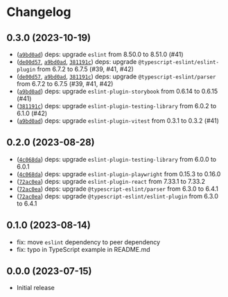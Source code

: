 # Changelog

## 0.3.0 (2023-10-19)

 - ([`a9bd0ad`](https://github.com/neoncitylights/pkg-config/commit/a9bd0addf7c8bbd7dc657040d76176d676f51a73)) deps: upgrade `eslint` from 8.50.0 to 8.51.0 (#41)
 - ([`de00d57`](https://github.com/neoncitylights/pkg-config/commit/de00d57240795ce068cff305603ea412cd6b566b), [`a9bd0ad`](https://github.com/neoncitylights/pkg-config/commit/a9bd0addf7c8bbd7dc657040d76176d676f51a73), [`381191c`](https://github.com/neoncitylights/pkg-config/commit/381191cba46647af6d2b51cebbb832ee29abe269)) deps: upgrade `@typescript-eslint/eslint-plugin` from 6.7.2 to 6.7.5 (#39, #41, #42)
 - ([`de00d57`](https://github.com/neoncitylights/pkg-config/commit/de00d57240795ce068cff305603ea412cd6b566b), [`a9bd0ad`](https://github.com/neoncitylights/pkg-config/commit/a9bd0addf7c8bbd7dc657040d76176d676f51a73), [`381191c`](https://github.com/neoncitylights/pkg-config/commit/381191cba46647af6d2b51cebbb832ee29abe269)) deps: upgrade `@typescript-eslint/parser` from 6.7.2 to 6.7.5 (#39, #41, #42)
 - ([`a9bd0ad`](https://github.com/neoncitylights/pkg-config/commit/a9bd0addf7c8bbd7dc657040d76176d676f51a73)) deps: upgrade `eslint-plugin-storybook` from 0.6.14 to 0.6.15 (#41)
 - ([`381191c`](https://github.com/neoncitylights/pkg-config/commit/381191cba46647af6d2b51cebbb832ee29abe269)) deps: upgrade `eslint-plugin-testing-library` from 6.0.2 to 6.1.0 (#42)
 - ([`a9bd0ad`](https://github.com/neoncitylights/pkg-config/commit/a9bd0addf7c8bbd7dc657040d76176d676f51a73)) deps: upgrade `eslint-plugin-vitest` from 0.3.1 to 0.3.2 (#41)

## 0.2.0 (2023-08-28)

 - ([`4c068da`](https://github.com/neoncitylights/pkg-config/commit/4c068daaf191e274ca44b8037a1725e4e450c452)) deps: upgrade `eslint-plugin-testing-library` from 6.0.0 to 6.0.1
 - ([`4c068da`](https://github.com/neoncitylights/pkg-config/commit/4c068daaf191e274ca44b8037a1725e4e450c452)) deps: upgrade `eslint-plugin-playwright` from 0.15.3 to 0.16.0
 - ([`72ac0ea`](https://github.com/neoncitylights/pkg-config/commit/72ac0ea329772b02ef02ba21c48904588c48b849)) deps: upgrade `eslint-plugin-react` from 7.33.1 to 7.33.2
 - ([`72ac0ea`](https://github.com/neoncitylights/pkg-config/commit/72ac0ea329772b02ef02ba21c48904588c48b849)) deps: upgrade `@typescript-eslint/parser` from 6.3.0 to 6.4.1 
 - ([`72ac0ea`](https://github.com/neoncitylights/pkg-config/commit/72ac0ea329772b02ef02ba21c48904588c48b849)) deps: upgrade `@typescript-eslint/eslint-plugin` from 6.3.0 to 6.4.1

## 0.1.0 (2023-08-14)

 - fix: move `eslint` dependency to peer dependency
 - fix: typo in TypeScript example in README.md

## 0.0.0 (2023-07-15)

 - Initial release
